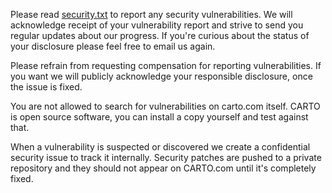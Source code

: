 
Please read [security.txt](https://github.com/CartoDB/carto-vl/blob/master/security.txt) to report any security vulnerabilities. We will acknowledge receipt of your vulnerability report and strive to send you regular updates about our progress. If you're curious about the status of your disclosure please feel free to email us again.

Please refrain from requesting compensation for reporting vulnerabilities. If you want we will publicly acknowledge your responsible disclosure, once the issue is fixed.

You are not allowed to search for vulnerabilities on carto.com itself. CARTO is open source software, you can install a copy yourself and test against that. 

When a vulnerability is suspected or discovered we create a confidential security issue to track it internally. Security patches are pushed to a private repository and they should not appear on CARTO.com until it's completely fixed. 